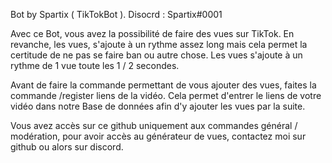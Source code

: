 Bot by Spartix ( TikTokBot ). Disocrd : Spartix#0001

Avec ce Bot, vous avez la possibilité de faire des vues sur TikTok.
En revanche, les vues, s'ajoute à un rythme assez long mais cela permet la certitude de ne pas se faire ban ou autre chose.
Les vues s'ajoute à un rythme de 1 vue toute les 1 / 2 secondes.

Avant de faire la commande permettant de vous ajouter des vues, faites la commande /register liens de la vidéo.
Cela permet d'entrer le liens de votre vidéo dans notre Base de données afin d'y ajouter les vues par la suite.

Vous avez accès sur ce github uniquement aux commandes général / modération, pour avoir accès au générateur de
vues, contactez moi sur github ou alors sur discord.